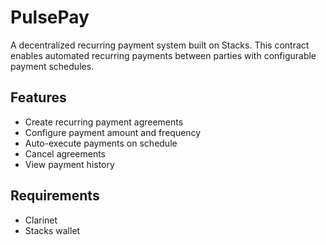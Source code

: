 # PulsePay

A decentralized recurring payment system built on Stacks. This contract enables automated recurring payments between parties with configurable payment schedules.

## Features
- Create recurring payment agreements
- Configure payment amount and frequency 
- Auto-execute payments on schedule
- Cancel agreements
- View payment history

## Requirements
- Clarinet
- Stacks wallet